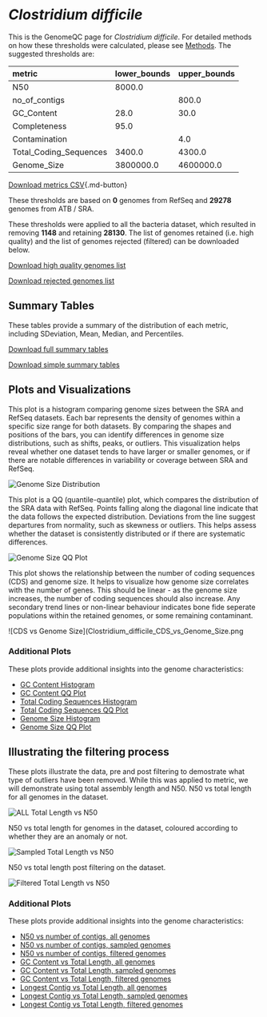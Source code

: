 # *Clostridium difficile*

This is the GenomeQC page for *Clostridium difficile*. For detailed methods on how these thresholds were calculated, please see [Methods](../../methods.md).
The suggested thresholds are: 

| metric                 | lower_bounds   | upper_bounds   |
|:-----------------------|:---------------|:---------------|
| N50                    | 8000.0         |                |
| no_of_contigs          |                | 800.0          |
| GC_Content             | 28.0           | 30.0           |
| Completeness           | 95.0           |                |
| Contamination          |                | 4.0            |
| Total_Coding_Sequences | 3400.0         | 4300.0         |
| Genome_Size            | 3800000.0      | 4600000.0      |

[Download metrics CSV](Clostridium_difficile_metrics.csv){.md-button}


These thresholds are based on **0** genomes from RefSeq and **29278** genomes from ATB / SRA.

These thresholds were applied to all the bacteria dataset, which resulted in removing **1148** and retaining **28130**.
The list of genomes retained (i.e. high quality) and the list of genomes rejected (filtered) can be downloaded below. 

[Download high quality genomes list](Clostridium_difficile_high_quality_genomes.csv.xz)


[Download rejected genomes list](Clostridium_difficile_filtered_out_genomes.csv.xz)



## Summary Tables
These tables provide a summary of the distribution of each metric, including SDeviation, Mean, Median, and Percentiles.

[Download full summary tables](summary.csv)

[Download simple summary tables](selected_summary.csv)

## Plots and Visualizations

This plot is a histogram comparing genome sizes between the SRA and RefSeq datasets. Each bar represents the density of genomes within a specific size range for both datasets. By comparing the shapes and positions of the bars, you can identify differences in genome size distributions, such as shifts, peaks, or outliers. This visualization helps reveal whether one dataset tends to have larger or smaller genomes, or if there are notable differences in variability or coverage between SRA and RefSeq.

![Genome Size Distribution](Genome_Size_refseq_histogram_kde.png)

This plot is a QQ (quantile-quantile) plot, which compares the distribution of the SRA data with RefSeq. Points falling along the diagonal line indicate that the data follows the expected distribution. Deviations from the line suggest departures from normality, such as skewness or outliers. This helps assess whether the dataset is consistently distributed or if there are systematic differences.

![Genome Size QQ Plot](Genome_Size_refseq_qqplot.png)

This plot shows the relationship between the number of coding sequences (CDS) and genome size. It helps to visualize how genome size correlates with the number of genes. This should be linear - as the genome size increases, the number of coding sequences should also increase. Any secondary trend lines or non-linear behaviour indicates bone fide seperate populations within the retained genomes, or some remaining contaminant. 

![CDS vs Genome Size](Clostridium_difficile_CDS_vs_Genome_Size.png

### Additional Plots

These plots provide additional insights into the genome characteristics:

- [GC Content Histogram](GC_Content_refseq_histogram_kde.png)
- [GC Content QQ Plot](GC_Content_refseq_qqplot.png)
- [Total Coding Sequences Histogram](Total_Coding_Sequences_refseq_histogram_kde.png)
- [Total Coding Sequences QQ Plot](Total_Coding_Sequences_refseq_qqplot.png)
- [Genome Size Histogram](Genome_Size_refseq_histogram_kde.png)
- [Genome Size QQ Plot](Genome_Size_refseq_qqplot.png)
## Illustrating the filtering process
These plots illustrate the data, pre and post filtering to demostrate what type of outliers have been removed. While this was applied to metric, we will demonstrate using total assembly length and N50.
N50 vs total length for all genomes in the dataset.

![ALL Total Length vs N50](Clostridium_difficile_all_total_length_N50.png)

N50 vs total length for genomes in the dataset, coloured according to whether they are an anomaly or not.

![Sampled Total Length vs N50](Clostridium_difficile_sample_total_length_N50.png)

N50 vs total length post filtering on the dataset.

![Filtered Total Length vs N50](Clostridium_difficile_filt_total_length_N50.png)

### Additional Plots

These plots provide additional insights into the genome characteristics:

- [N50 vs number of contigs, all genomes](Clostridium_difficile_all_N50_number.png)
- [N50 vs number of contigs, sampled genomes](Clostridium_difficile_sample_N50_number.png)
- [N50 vs number of contigs, filtered genomes](Clostridium_difficile_filt_N50_number.png)
- [GC Content vs Total Length, all genomes](Clostridium_difficile_all_total_length_GC_Content.png)
- [GC Content vs Total Length, sampled genomes](Clostridium_difficile_sample_total_length_GC_Content.png)
- [GC Content vs Total Length, filtered genomes](Clostridium_difficile_filt_total_length_GC_Content.png)
- [Longest Contig vs Total Length, all genomes](Clostridium_difficile_all_total_length_longest.png)
- [Longest Contig vs Total Length, sampled genomes](Clostridium_difficile_sample_total_length_longest.png)
- [Longest Contig vs Total Length, filtered genomes](Clostridium_difficile_filt_total_length_longest.png)
